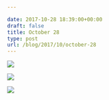 ```yaml
---

date: 2017-10-28 18:39:00+00:00
draft: false
title: October 28
type: post
url: /blog/2017/10/october-28
---
```




  
![](/images/2017-10-28-201710october-28/IMG_2509.jpg)

  

  
![](/images/2017-10-28-201710october-28/IMG_2513.jpg)

  

  
![](/images/2017-10-28-201710october-28/IMG_2519.jpg)

  


